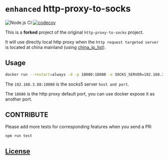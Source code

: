 # `enhanced` http-proxy-to-socks

![Node.js CI](https://github.com/Soontao/http-proxy-to-socks/workflows/Node.js%20CI/badge.svg)
[![codecov](https://codecov.io/gh/Soontao/http-proxy-to-socks/branch/master/graph/badge.svg)](https://codecov.io/gh/Soontao/http-proxy-to-socks)

This is a **forked** project of the original `http-proxy-to-socks` project.

It will use directly local http proxy when the `http request targeted server` is located at china mainland (using [china_ip_list](https://github.com/17mon/china_ip_list/blob/master/china_ip_list.txt)).

## Usage

```bash
docker run --restart=always -d -p 18080:18080 -e SOCKS_SERVER=192.168.3.88:10080 --name htps theosun/htps:latest
```

The `192.168.3.88:10080` is the socks5 server `host and port`.

The `18080` is the http proxy default port, you can use docker expose it as another port.

## CONTRIBUTE

Please add more tests for corresponding features when you send a PR:

```
npm run test
```

## [License](./LICENSE.md)
